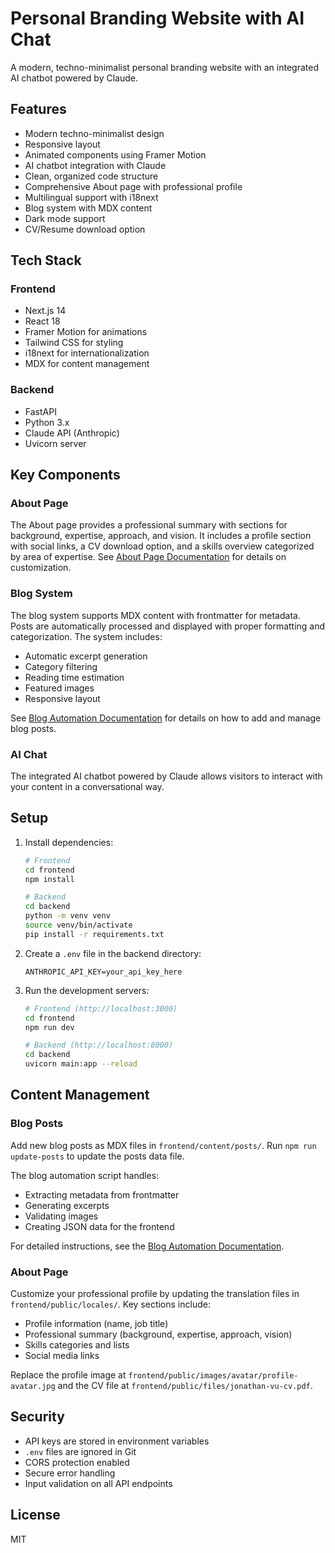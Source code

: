 # Personal Branding Website with AI Chat

A modern, techno-minimalist personal branding website with an integrated AI chatbot powered by Claude.

## Features

- Modern techno-minimalist design
- Responsive layout
- Animated components using Framer Motion
- AI chatbot integration with Claude
- Clean, organized code structure
- Comprehensive About page with professional profile
- Multilingual support with i18next
- Blog system with MDX content
- Dark mode support
- CV/Resume download option

## Tech Stack

### Frontend
- Next.js 14
- React 18
- Framer Motion for animations
- Tailwind CSS for styling
- i18next for internationalization
- MDX for content management

### Backend
- FastAPI
- Python 3.x
- Claude API (Anthropic)
- Uvicorn server

## Key Components

### About Page
The About page provides a professional summary with sections for background, expertise, approach, and vision. It includes a profile section with social links, a CV download option, and a skills overview categorized by area of expertise. See [About Page Documentation](frontend/docs/About.md) for details on customization.

### Blog System
The blog system supports MDX content with frontmatter for metadata. Posts are automatically processed and displayed with proper formatting and categorization. The system includes:

- Automatic excerpt generation
- Category filtering
- Reading time estimation
- Featured images
- Responsive layout

See [Blog Automation Documentation](frontend/docs/BlogAutomation.md) for details on how to add and manage blog posts.

### AI Chat
The integrated AI chatbot powered by Claude allows visitors to interact with your content in a conversational way.

## Setup

1. Install dependencies:
   ```bash
   # Frontend
   cd frontend
   npm install

   # Backend
   cd backend
   python -m venv venv
   source venv/bin/activate
   pip install -r requirements.txt
   ```

2. Create a `.env` file in the backend directory:
   ```
   ANTHROPIC_API_KEY=your_api_key_here
   ```

3. Run the development servers:
   ```bash
   # Frontend (http://localhost:3000)
   cd frontend
   npm run dev

   # Backend (http://localhost:8000)
   cd backend
   uvicorn main:app --reload
   ```

## Content Management

### Blog Posts
Add new blog posts as MDX files in `frontend/content/posts/`. Run `npm run update-posts` to update the posts data file.

The blog automation script handles:
- Extracting metadata from frontmatter
- Generating excerpts
- Validating images
- Creating JSON data for the frontend

For detailed instructions, see the [Blog Automation Documentation](frontend/docs/BlogAutomation.md).

### About Page
Customize your professional profile by updating the translation files in `frontend/public/locales/`. Key sections include:

- Profile information (name, job title)
- Professional summary (background, expertise, approach, vision)
- Skills categories and lists
- Social media links

Replace the profile image at `frontend/public/images/avatar/profile-avatar.jpg` and the CV file at `frontend/public/files/jonathan-vu-cv.pdf`.

## Security

- API keys are stored in environment variables
- `.env` files are ignored in Git
- CORS protection enabled
- Secure error handling
- Input validation on all API endpoints

## License

MIT 